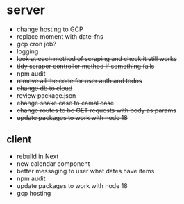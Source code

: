 # server

- change hosting to GCP
- replace moment with date-fns
- gcp cron job?
- logging
- ~~look at each method of scraping and check it still works~~
- ~~tidy scraper controller method if something fails~~
- ~~npm audit~~
- ~~remove all the code for user auth and todos~~
- ~~change db to cloud~~
- ~~review package.json~~
- ~~change snake case to camal case~~
- ~~change routes to be GET requests with body as params~~
- ~~update packages to work with node 18~~

## client

- rebuild in Next
- new calendar component
- better messaging to user what dates have items
- npm audit
- update packages to work with node 18
- gcp hosting
